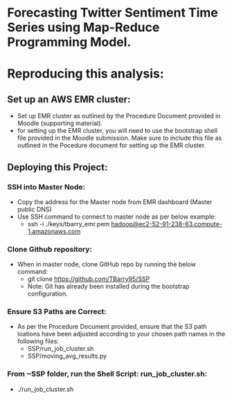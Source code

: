 # Forecasting Twitter Sentiment Time Series using Map-Reduce Programming Model.  

# Reproducing this analysis:

## Set up an AWS EMR cluster:
- Set up EMR cluster as outlined by the Procedure Document provided in Moodle (supporting material).
- for setting up the EMR cluster, you will need to use the bootstrap shell file provided in the Moodle submission. Make sure to include this file as outlined in the Pocedure document for setting up the EMR cluster. 

## Deploying this Project:

### SSH into Master Node:
- Copy the address for the Master node from EMR dashboard (Master public DNS)
- Use SSH command to connect to master node as per below example:
  - ssh -i ./keys/tbarry_emr.pem hadoop@ec2-52-91-238-63.compute-1.amazonaws.com

### Clone Github repository:
- When in master node, clone GitHub repo by running the below command:
  - git clone https://github.com/TBarry95/SSP 
  - Note: Git has already been installed during the bootstrap configuration. 

### Ensure S3 Paths are Correct:
- As per the Procedure Document provided, ensure that the S3 path loations have been adjusted according to your chosen path names in the following files:
  - SSP/run_job_cluster.sh
  - SSP/moving_avg_results.py

### From ~SSP folder, run the Shell Script: run_job_cluster.sh:
- ./run_job_cluster.sh 


